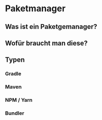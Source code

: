 # Paketmanager

## Was ist ein Paketgemanager?

## Wofür braucht man diese?

## Typen

### Gradle
### Maven
### NPM / Yarn
### Bundler
